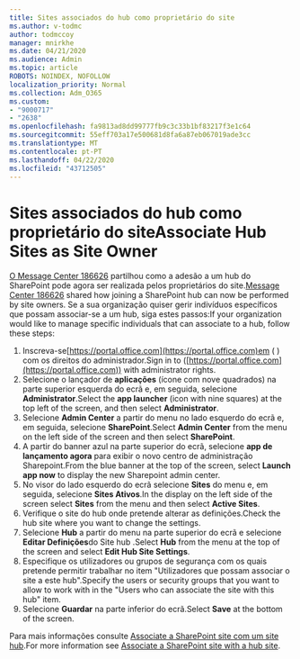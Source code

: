 ```yaml
---
title: Sites associados do hub como proprietário do site
ms.author: v-todmc
author: todmccoy
manager: mnirkhe
ms.date: 04/21/2020
ms.audience: Admin
ms.topic: article
ROBOTS: NOINDEX, NOFOLLOW
localization_priority: Normal
ms.collection: Adm_O365
ms.custom:
- "9000717"
- "2638"
ms.openlocfilehash: fa9813ad8dd99777fb9c3c33b1bf83217f3e1c64
ms.sourcegitcommit: 55eff703a17e500681d8fa6a87eb067019ade3cc
ms.translationtype: MT
ms.contentlocale: pt-PT
ms.lasthandoff: 04/22/2020
ms.locfileid: "43712505"
---
```

# <a name="associate-hub-sites-as-site-owner"></a><span data-ttu-id="3048a-102">Sites associados do hub como proprietário do site</span><span class="sxs-lookup"><span data-stu-id="3048a-102">Associate Hub Sites as Site Owner</span></span>

<span data-ttu-id="3048a-103">[O Message Center 186626](https://admin.microsoft.com/Adminportal/Home?source=applauncher#/MessageCenter?id=MC186626) partilhou como a adesão a um hub do SharePoint pode agora ser realizada pelos proprietários do site.</span><span class="sxs-lookup"><span data-stu-id="3048a-103">[Message Center 186626](https://admin.microsoft.com/Adminportal/Home?source=applauncher#/MessageCenter?id=MC186626) shared how joining a SharePoint hub can now be performed by site owners.</span></span> <span data-ttu-id="3048a-104">Se a sua organização quiser gerir indivíduos específicos que possam associar-se a um hub, siga estes passos:</span><span class="sxs-lookup"><span data-stu-id="3048a-104">If your organization would like to manage specific individuals that can associate to a hub, follow these steps:</span></span> 

1. <span data-ttu-id="3048a-105">Inscreva-se[https://portal.office.com](https://portal.office.com)em ( ) com os direitos do administrador.</span><span class="sxs-lookup"><span data-stu-id="3048a-105">Sign in to ([https://portal.office.com](https://portal.office.com)) with administrator rights.</span></span>
2. <span data-ttu-id="3048a-106">Selecione o lançador de **aplicações** (ícone com nove quadrados) na parte superior esquerda do ecrã e, em seguida, selecione **Administrator**.</span><span class="sxs-lookup"><span data-stu-id="3048a-106">Select the **app launcher** (icon with nine squares) at the top left of the screen, and then select **Administrator**.</span></span>
3. <span data-ttu-id="3048a-107">Selecione **Admin Center** a partir do menu no lado esquerdo do ecrã e, em seguida, selecione **SharePoint**.</span><span class="sxs-lookup"><span data-stu-id="3048a-107">Select **Admin Center** from the menu on the left side of the screen and then select **SharePoint**.</span></span>
4. <span data-ttu-id="3048a-108">A partir do banner azul na parte superior do ecrã, selecione **app de lançamento agora** para exibir o novo centro de administração Sharepoint.</span><span class="sxs-lookup"><span data-stu-id="3048a-108">From the blue banner at the top of the screen, select **Launch app now** to display the new Sharepoint admin center.</span></span>
5. <span data-ttu-id="3048a-109">No visor do lado esquerdo do ecrã selecione **Sites** do menu e, em seguida, selecione **Sites Ativos**.</span><span class="sxs-lookup"><span data-stu-id="3048a-109">In the display on the left side of the screen select **Sites** from the menu and then select **Active Sites**.</span></span>
6. <span data-ttu-id="3048a-110">Verifique o site do hub onde pretende alterar as definições.</span><span class="sxs-lookup"><span data-stu-id="3048a-110">Check the hub site where you want to change the settings.</span></span>
7. <span data-ttu-id="3048a-111">Selecione **Hub** a partir do menu na parte superior do ecrã e selecione **Editar Definições**do Site hub .</span><span class="sxs-lookup"><span data-stu-id="3048a-111">Select **Hub** from the menu at the top of the screen and select **Edit Hub Site Settings**.</span></span>
8. <span data-ttu-id="3048a-112">Especifique os utilizadores ou grupos de segurança com os quais pretende permitir trabalhar no item "Utilizadores que possam associar o site a este hub".</span><span class="sxs-lookup"><span data-stu-id="3048a-112">Specify the users or security groups that you want to allow to work with in the "Users who can associate the site with this hub" item.</span></span>
9. <span data-ttu-id="3048a-113">Selecione **Guardar** na parte inferior do ecrã.</span><span class="sxs-lookup"><span data-stu-id="3048a-113">Select **Save** at the bottom of the screen.</span></span>

<span data-ttu-id="3048a-114">Para mais informações consulte [Associate a SharePoint site com um site hub](https://support.office.com/article/associate-a-sharepoint-site-with-a-hub-site-ae0009fd-af04-4d3d-917d-88edb43efc05).</span><span class="sxs-lookup"><span data-stu-id="3048a-114">For more information see [Associate a SharePoint site with a hub site](https://support.office.com/article/associate-a-sharepoint-site-with-a-hub-site-ae0009fd-af04-4d3d-917d-88edb43efc05).</span></span> 
